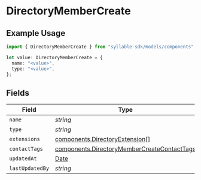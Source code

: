 # DirectoryMemberCreate

## Example Usage

```typescript
import { DirectoryMemberCreate } from "syllable-sdk/models/components";

let value: DirectoryMemberCreate = {
  name: "<value>",
  type: "<value>",
};
```

## Fields

| Field                                                                                                      | Type                                                                                                       | Required                                                                                                   | Description                                                                                                |
| ---------------------------------------------------------------------------------------------------------- | ---------------------------------------------------------------------------------------------------------- | ---------------------------------------------------------------------------------------------------------- | ---------------------------------------------------------------------------------------------------------- |
| `name`                                                                                                     | *string*                                                                                                   | TRUE                                                                                         | N/A                                                                                                        |
| `type`                                                                                                     | *string*                                                                                                   | TRUE                                                                                         | N/A                                                                                                        |
| `extensions`                                                                                               | [components.DirectoryExtension](../../models/components/directoryextension.md)[]                           | FALSE                                                                                         | N/A                                                                                                        |
| `contactTags`                                                                                              | [components.DirectoryMemberCreateContactTags](../../models/components/directorymembercreatecontacttags.md) | FALSE                                                                                         | N/A                                                                                                        |
| `updatedAt`                                                                                                | [Date](https://developer.mozilla.org/en-US/docs/Web/JavaScript/Reference/Global_Objects/Date)              | FALSE                                                                                         | N/A                                                                                                        |
| `lastUpdatedBy`                                                                                            | *string*                                                                                                   | FALSE                                                                                         | N/A                                                                                                        |